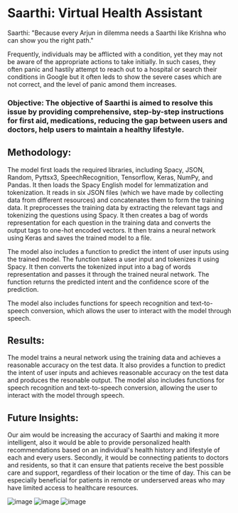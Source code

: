 # Saarthi: Virtual Health Assistant
Saarthi: "Because every Arjun in dilemma needs a Saarthi like Krishna who can show you the right path."

Frequently, individuals may be afflicted with a condition, yet they may not be aware of the appropriate actions to take initially. In such cases, they often panic and hastily attempt to reach out to a hospital or search their conditions in Google but it often leds to show the severe cases which are not correct, and the level of panic amond them increases.

### Objective: The objective of Saarthi is aimed to resolve this issue by providing comprehensive, step-by-step instructions for first aid, medications, reducing the gap between users and doctors, help users to maintain a healthy lifestyle.

## Methodology: 
The model first loads the required libraries, including Spacy, JSON, Random, Pyttsx3, SpeechRecognition, Tensorflow, Keras, NumPy, and Pandas. It then loads the Spacy English model for lemmatization and tokenization. It reads in six JSON files (which we have made by collecting data from different resources) and concatenates them to form the training data. It preprocesses the training data by extracting the relevant tags and tokenizing the questions using Spacy. It then creates a bag of words representation for each question in the training data and converts the output tags to one-hot encoded vectors. It then trains a neural network using Keras and saves the trained model to a file.

The model also includes a function to predict the intent of user inputs using the trained model. The function takes a user input and tokenizes it using Spacy. It then converts the tokenized input into a bag of words representation and passes it through the trained neural network. The function returns the predicted intent and the confidence score of the prediction.

The model also includes functions for speech recognition and text-to-speech conversion, which allows the user to interact with the model through speech.

## Results:
The model trains a neural network using the training data and achieves a reasonable accuracy on the test data. It also provides a function to predict the intent of user inputs and achieves reasonable accuracy on the test data and produces the resonable output. The model also includes functions for speech recognition and text-to-speech conversion, allowing the user to interact with the model through speech.

## Future Insights:
Our aim would be increasing the accuracy of Saarthi and making it more intelligent, also it would be able to provide personalized health recommendations based on an individual's health history and lifestyle of each and every users. Secondly, it would be connecting patients to doctors and residents, so that it can ensure that patients receive the best possible care and support, regardless of their location or the time of day. This can be especially beneficial for patients in remote or underserved areas who may have limited access to healthcare resources.

![image](https://github.com/DarkLord25/The-Black-Project/assets/98526956/b9d22bfc-7f1a-4896-829c-2411ad3015e3)
![image](https://github.com/DarkLord25/The-Black-Project/assets/98526956/9a339c56-7a8c-4764-965a-58b443bfdc02)
![image](https://github.com/DarkLord25/The-Black-Project/assets/98526956/cf3c621f-3629-4cbf-8440-8f90e955d588)
